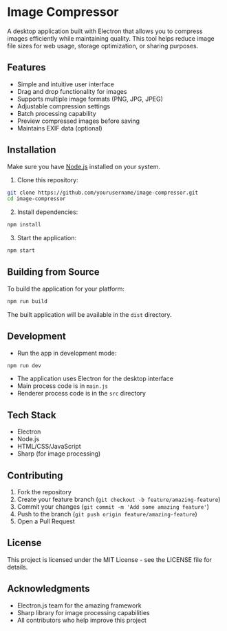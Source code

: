 # Image Compressor

A desktop application built with Electron that allows you to compress images efficiently while maintaining quality. This tool helps reduce image file sizes for web usage, storage optimization, or sharing purposes.

## Features

- Simple and intuitive user interface
- Drag and drop functionality for images
- Supports multiple image formats (PNG, JPG, JPEG)
- Adjustable compression settings
- Batch processing capability
- Preview compressed images before saving
- Maintains EXIF data (optional)

## Installation

Make sure you have [Node.js](https://nodejs.org/) installed on your system.

1. Clone this repository:
```bash
git clone https://github.com/yourusername/image-compressor.git
cd image-compressor
```

2. Install dependencies:
```bash
npm install
```

3. Start the application:
```bash
npm start
```

## Building from Source

To build the application for your platform:

```bash
npm run build
```

The built application will be available in the `dist` directory.

## Development

- Run the app in development mode:
```bash
npm run dev
```

- The application uses Electron for the desktop interface
- Main process code is in `main.js`
- Renderer process code is in the `src` directory

## Tech Stack

- Electron
- Node.js
- HTML/CSS/JavaScript
- Sharp (for image processing)

## Contributing

1. Fork the repository
2. Create your feature branch (`git checkout -b feature/amazing-feature`)
3. Commit your changes (`git commit -m 'Add some amazing feature'`)
4. Push to the branch (`git push origin feature/amazing-feature`)
5. Open a Pull Request

## License

This project is licensed under the MIT License - see the LICENSE file for details.

## Acknowledgments

- Electron.js team for the amazing framework
- Sharp library for image processing capabilities
- All contributors who help improve this project 